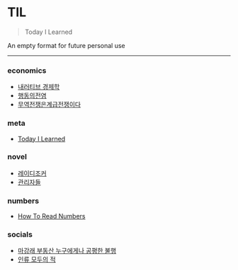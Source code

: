 # TIL

> Today I Learned

An empty format for future personal use 

---

### economics

- [내러티브 경제학](economics/내러티브-경제학.md)
- [행동의전염](economics/행동의전염.md)
- [무역전쟁은계급전쟁이다](economics/무역전쟁은계급전쟁이다.md)

### meta

- [Today I Learned](meta/today-i-learned.md)

### novel

- [레이디조커](novel/레이디조커.md)
- [관리자들](novel/관리자들.md)

### numbers

- [How To Read Numbers](numbers/how-to-read-numbers.md)

### socials

- [마강래 부동산 누구에게나 공평한 불행](socials/마강래-부동산-누구에게나-공평한-불행.md)
- [인류 모두의 적](socials/인류-모두의-적.md.md)

